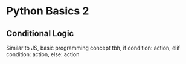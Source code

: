 # Python Basics 2

## Conditional Logic

Similar to JS, basic programming concept tbh, if condition: action, elif condition: action, else: action

